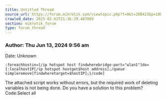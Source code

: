```yaml
---
title: Untitled Thread
source_url: https://forum.mikrotik.com/viewtopic.php?f=9&t=208423&p=1080415#p1080415
crawled_date: 2025-02-02T21:36:29.487089
section: mikrotik_forum
type: forum_thread
---
```


### Author: Thu Jun 13, 2024 9:56 am
Date: Unknown

```
:foreachhostin=[/ip hotspot host findwherebridge-port="wlan1"]do={:localhostIP[/ip hotspot hostget$host address];/queue simpleremove[findwheretarget=$hostIP];}/code]
```

The attached script works without errors, but the required work of deleting variables is not being done. Do you have a solution to this problem?Code:Select all

